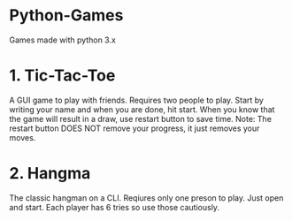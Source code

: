 # Python-Games
Games made with python 3.x

# 1. Tic-Tac-Toe
A GUI game to play with friends. Requires two people to play. Start by writing your name and when you are done, hit start. When you know that the game will result in a draw, use restart button to save time.
Note: The restart button DOES NOT remove your progress, it just removes your moves.

# 2. Hangma
The classic hangman on a CLI. Reqiures only one preson to play. Just open and start. Each player has 6 tries so use those cautiously.
